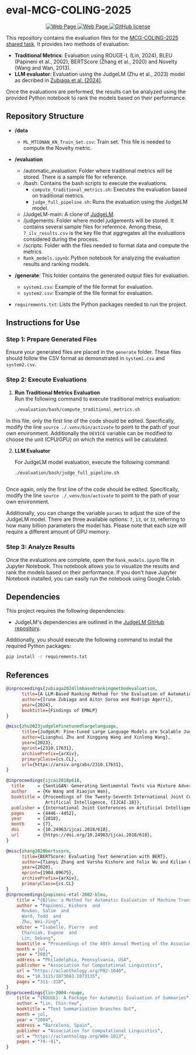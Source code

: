 # eval-MCG-COLING-2025

<p align="center">
<a href="https://sites.google.com/view/multilang-counterspeech-gen/shared-task?authuser=0">
      <img alt="Web Page" src="https://img.shields.io/badge/Shared%20Task-Visit%20Here-blue">
    </a>
<a href="https://sites.google.com/view/multilang-counterspeech-gen/home?authuser=0">
      <img alt="Web Page" src="https://img.shields.io/badge/Workshop-Visit%20Here-red">
</a>
<a href="https://github.com/hitz-zentroa/cn-eval/blob/main/LICENSE">
        <img alt="GitHub license" src="https://img.shields.io/github/license/hitz-zentroa/cn-eval">
</a>
</p>

This repository contains the evaluation files for the [MCG-COLING-2025 shared task](https://sites.google.com/view/multilang-counterspeech-gen/shared-task). It provides two methods of evaluation: 
- **Traditional Metrics**: Evaluation using ROUGE-L (Lin, 2024), BLEU (Papineni et al., 2002), BERTScore (Zhang et al., 2020) and Novelty (Wang and Wan, 2013).
- **LLM evaluator**: Evaluation using the JudgeLM (Zhu et al., 2023) model as decribed in [Zubiaga et al. (2024)](https://arxiv.org/abs/2406.15227).

Once the evaluations are performed, the results can be analyzed using the provided Python notebook to rank the models based on their performance.

## Repository Structure

- **/data**
  - `ML_MTCONAN_KN_Train_Set.csv`: Train set. This file is needed to compute the Novelty metric.

- **/evaluation**
  - /automatic_evaluation: Folder where traditional metrics will be stored. There is a sample file for reference.
  - /bash: Contains the bash scripts to execute the evaluations.
    - `compute_traditional_metrics.sh`: Executes the evaluation based on traditional metrics.
    - `judge_full_pipeline.sh`: Runs the evaluation using the JudgeLM model.
  - /JudgeLM-main: A clone of [JudgeLM](https://github.com/baaivision/JudgeLM).
  - /judgements: Folder where model judgements will be stored. It contains several sample files for reference. Among these, `7_ilv_results.csv` is the key file that aggregates all the evaluations considered during the process.
  - /scripts: Folder with the files needed to format data and compute the metrics.
  - `Rank_models.ipynb`: Python notebook for analyzing the evaluation results and ranking models.

    
- **/generate**: This folder contains the generated output files for evaluation.
  - `system1.csv`: Example of the file format for evaluation.
  - `system2.csv`: Example of the file format for evaluation.

- `requirements.txt`: Lists the Python packages needed to run the project.
  
## Instructions for Use

### Step 1: Prepare Generated Files
Ensure your generated files are placed in the `generate` folder. These files should follow the CSV format as demonstrated in `system1.csv` and `system2.csv`.

### Step 2: Execute Evaluations

1. **Run Traditional Metrics Evaluation**  
  Run the following command to execute traditional metrics evaluation:
   ```bash
   ./evaluation/bash/compute_traditional_metrics.sh

In this file, only the first line of the code should be edited. Specifically, modify the line `source ./.venv/bin/activate` to point to the path of your own environment. Additionally the `DEVICE` variable can be modified to choose the unit (CPU/GPU) on which the metrics will be calculated.
   
2. **LLM Evaluator**  

   For JudgeLM model evaluation, execute the following command:
   ```bash
   ./evaluation/bash/judge_full_pipeline.sh
  
Once again, only the first line of the code should be edited. Specifically, modify the line `source ./.venv/bin/activate` to point to the path of your own environment. 

Additionally, you can change the variable `params` to adjust the size of the JudgeLM model. There are three available options: `7`, `13`, or `33`, referring to how many billion parameters the model has. Please note that each size will require a different amount of GPU memory.

### Step 3: Analyze Results
Once the evaluations are complete, open the `Rank_models.ipynb` file in Jupyter Notebook. This notebook allows you to visualize the results and rank the models based on their performance. If you don't have Jupyter Notebook installed, you can easily run the notebook using Google Colab.

## Dependencies

This project requires the following dependencies:

- JudgeLM's dependencies are outlined in the [JudgeLM GitHub repository](https://github.com/baaivision/JudgeLM).

Additionally, you should execute the following command to install the required Python packages:

```bash
pip install -r requirements.txt
```

## References

```bibtex
@inproceedings{zubiaga2024llmbasedrankingmethodevaluation,
      title={A LLM-Based Ranking Method for the Evaluation of Automatic Counter-Narrative Generation}, 
      author={Irune Zubiaga and Aitor Soroa and Rodrigo Agerri},
      year={2024},
      booktitle={Findings of EMNLP} 
}

@misc{zhu2023judgelmfinetunedlargelanguage,
      title={JudgeLM: Fine-tuned Large Language Models are Scalable Judges}, 
      author={Lianghui Zhu and Xinggang Wang and Xinlong Wang},
      year={2023},
      eprint={2310.17631},
      archivePrefix={arXiv},
      primaryClass={cs.CL},
      url={https://arxiv.org/abs/2310.17631}, 
}

@inproceedings{ijcai2018p618,
  title     = {SentiGAN: Generating Sentimental Texts via Mixture Adversarial Networks},
  author    = {Ke Wang and Xiaojun Wan},
  booktitle = {Proceedings of the Twenty-Seventh International Joint Conference on
               Artificial Intelligence, {IJCAI-18}},
  publisher = {International Joint Conferences on Artificial Intelligence Organization},
  pages     = {4446--4452},
  year      = {2018},
  month     = {7},
  doi       = {10.24963/ijcai.2018/618},
  url       = {https://doi.org/10.24963/ijcai.2018/618},
}

@misc{zhang2020bertscore,
      title={BERTScore: Evaluating Text Generation with BERT}, 
      author={Tianyi Zhang and Varsha Kishore and Felix Wu and Kilian Q. Weinberger and Yoav Artzi},
      year={2020},
      eprint={1904.09675},
      archivePrefix={arXiv},
      primaryClass={cs.CL}
}
@inproceedings{papineni-etal-2002-bleu,
    title = "{B}leu: a Method for Automatic Evaluation of Machine Translation",
    author = "Papineni, Kishore  and
      Roukos, Salim  and
      Ward, Todd  and
      Zhu, Wei-Jing",
    editor = "Isabelle, Pierre  and
      Charniak, Eugene  and
      Lin, Dekang",
    booktitle = "Proceedings of the 40th Annual Meeting of the Association for Computational Linguistics",
    month = jul,
    year = "2002",
    address = "Philadelphia, Pennsylvania, USA",
    publisher = "Association for Computational Linguistics",
    url = "https://aclanthology.org/P02-1040",
    doi = "10.3115/1073083.1073135",
    pages = "311--318",
}
@inproceedings{lin-2004-rouge,
    title = "{ROUGE}: A Package for Automatic Evaluation of Summaries",
    author = "Lin, Chin-Yew",
    booktitle = "Text Summarization Branches Out",
    month = jul,
    year = "2004",
    address = "Barcelona, Spain",
    publisher = "Association for Computational Linguistics",
    url = "https://aclanthology.org/W04-1013",
    pages = "74--81",
}
```
